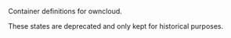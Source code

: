 Container definitions for owncloud.

These states are deprecated and only kept for historical purposes.

